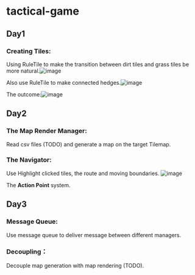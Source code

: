 # tactical-game
## Day1
### Creating Tiles:
Using RuleTile to make the transition between dirt tiles and grass tiles be more natural.![image](https://github.com/Meltryllis628/tactical-game/assets/56423470/5b04e167-7a41-47ae-b641-b65a72727222)

Also use RuleTile to make connected hedges.![image](https://github.com/Meltryllis628/tactical-game/assets/56423470/4e7c16e7-2778-4274-86f4-89a755411bdc)

The outcome:![image](https://github.com/Meltryllis628/tactical-game/assets/56423470/5827926d-1f11-4776-9536-89b85f351ac1)
## Day2
### The Map Render Manager:
Read csv files (TODO) and generate a map on the target Tilemap.
### The Navigator:
Use
Highlight clicked tiles, the route and moving boundaries.
![image](https://github.com/Meltryllis628/tactical-game/assets/56423470/c8566557-3103-475f-a86c-5ef6bfa9e1d4)

The **Action Point** system.
## Day3
### Message Queue:
Use message queue to deliver message between different managers.
### Decoupling：
Decouple map generation with map rendering (TODO).
